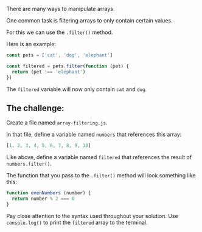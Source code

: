 There are many ways to manipulate arrays.

One common task is filtering arrays to only contain certain values.

For this we can use the `.filter()` method.

Here is an example:

```js
const pets = ['cat', 'dog', 'elephant']

const filtered = pets.filter(function (pet) {
  return (pet !== 'elephant')
})
```

The `filtered` variable will now only contain `cat` and `dog`.

## The challenge:

Create a file named `array-filtering.js`.

In that file, define a variable named `numbers` that references this array:

```js
[1, 2, 3, 4, 5, 6, 7, 8, 9, 10]
```

Like above, define a variable named `filtered` that references the result of `numbers.filter()`.

The function that you pass to the `.filter()` method will look something like this:

```js
function evenNumbers (number) {
  return number % 2 === 0
}
```

Pay close attention to the syntax used throughout your solution. Use `console.log()` to print the `filtered` array to the terminal.
